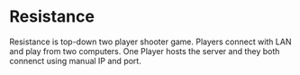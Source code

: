 # Resistance
Resistance is top-down two player shooter game. 
Players connect with LAN and play from two computers. One Player hosts the server and they both connenct using manual IP and port. 
